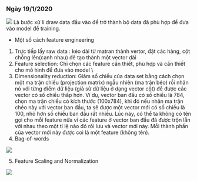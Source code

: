 ### Ngày 19/1/2020 

<img src = "https://i.imgur.com/gnFHZXt.png"/>
Là bước xử lí draw data đầu vào để trở thành bộ data đã phù hợp để đưa vào model để training.

- Một số cách feature engineering

 1. Trực tiếp lấy raw data : kéo dài từ matran thành vertor, đặt các hàng, cột chồng lên(cạnh nhau) đẻ tạo thành một vector dài 
 2. Feature selection: Chỉ chọn các feature cần thiết, phù hợp và cần thiết cho mô hình để đưa vào model \
 3. Dimensionality reduction: Giảm số chiều của data set bằng cách chọn một ma trận chiếu (projection matrix) ngẫu        nhiên (ma trận béo) rồi nhân nó với từng điểm dữ liệu (giả sử dữ liệu ở dạng vector cột) để được các              vector có số chiều thấp hơn.
        Ví dụ, vector ban đầu có số chiều là 784, chọn ma trận chiếu có kích thước (100x784), khi đó nếu nhân ma trận chéo này với vector ban đầu, ta sẽ được một vector mới có số chiều là 100, nhỏ hơn số chiều ban đầu rất nhiều. Lúc này, có thể ta không có tên gọi cho mỗi feature nữa vì các feature ở vector ban đầu đã được trộn lẫn với nhau theo một tỉ lệ nào đó rồi lưu và vector mới này. Mỗi thành phần của vector mới này được coi là một feature (không tên).
 4. Bag-of-words

<img src = "https://i.imgur.com/kfLOf7O.png"/>

 5. Feature Scaling and Normalization

<img src = "https://i.imgur.com/qyhsXP1.png"/>


